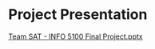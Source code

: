  # Project Presentation
  [Team SAT - INFO 5100 Final Project.pptx](https://github.com/user-attachments/files/16301198/Team.SAT.-.INFO.5100.Final.Project.pptx)
